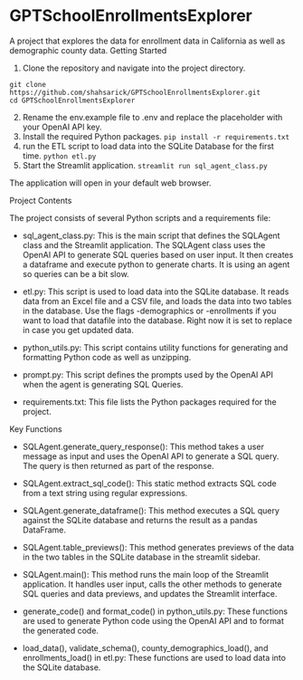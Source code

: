 # GPTSchoolEnrollmentsExplorer
A project that explores the data for enrollment data in California as well as demographic county data.
Getting Started

1. Clone the repository and navigate into the project directory.
```
git clone https://github.com/shahsarick/GPTSchoolEnrollmentsExplorer.git
cd GPTSchoolEnrollmentsExplorer
```
2.  Rename the env.example file to .env and replace the placeholder with your OpenAI API key.
3.  Install the required Python packages.
   ```pip install -r requirements.txt```
4. run the ETL script to load data into the SQLite Database for the first time.
   ```python etl.py```
5. Start the Streamlit application.
   ```streamlit run sql_agent_class.py```

The application will open in your default web browser.

Project Contents

The project consists of several Python scripts and a requirements file:

- sql_agent_class.py: This is the main script that defines the SQLAgent class and the Streamlit application. The SQLAgent class uses the OpenAI API to generate SQL queries based on user input. It then creates a dataframe and execute python to generate charts. It is using an agent so queries can be a bit slow.

- etl.py: This script is used to load data into the SQLite database. It reads data from an Excel file and a CSV file, and loads the data into two tables in the database. Use the flags -demographics or -enrollments if you want to load that datafile into the database. Right now it is set to replace in case you get updated data.

- python_utils.py: This script contains utility functions for generating and formatting Python code as well as unzipping.

- prompt.py: This script defines the prompts used by the OpenAI API when the agent is generating SQL Queries.

- requirements.txt: This file lists the Python packages required for the project.

Key Functions

- SQLAgent.generate_query_response(): This method takes a user message as input and uses the OpenAI API to generate a SQL query. The query is then returned as part of the response.

- SQLAgent.extract_sql_code(): This static method extracts SQL code from a text string using regular expressions.

- SQLAgent.generate_dataframe(): This method executes a SQL query against the SQLite database and returns the result as a pandas DataFrame.

- SQLAgent.table_previews(): This method generates previews of the data in the two tables in the SQLite database in the streamlit sidebar.

- SQLAgent.main(): This method runs the main loop of the Streamlit application. It handles user input, calls the other methods to generate SQL queries and data previews, and updates the Streamlit interface.

- generate_code() and format_code() in python_utils.py: These functions are used to generate Python code using the OpenAI API and to format the generated code.

- load_data(), validate_schema(), county_demographics_load(), and enrollments_load() in etl.py: These functions are used to load data into the SQLite database.
